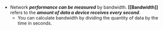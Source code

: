- Network ***performance can be measured*** by bandwidth. **[[Bandwidth]]** refers to the ***amount of data a device receives every second***. 
	- You can calculate bandwidth by dividing the quantity of data by the time in seconds. 